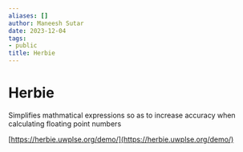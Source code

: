 ```yaml
---
aliases: []
author: Maneesh Sutar
date: 2023-12-04
tags:
- public
title: Herbie
---
```


# Herbie

Simplifies mathmatical expressions so as to increase accuracy when calculating floating point numbers

[https://herbie.uwplse.org/demo/](https://herbie.uwplse.org/demo/)
